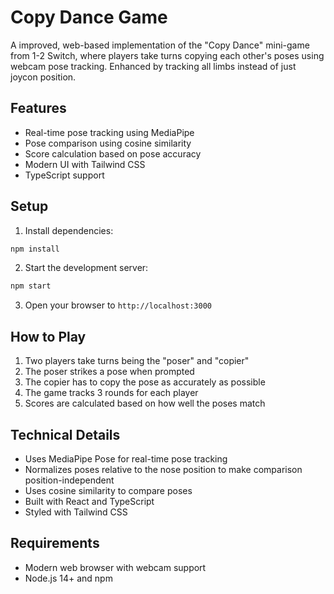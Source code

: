 # Copy Dance Game

A improved, web-based implementation of the "Copy Dance" mini-game from 1-2 Switch, where players take turns copying each other's poses using webcam pose tracking. Enhanced by tracking all limbs instead of just joycon position.

## Features

- Real-time pose tracking using MediaPipe
- Pose comparison using cosine similarity
- Score calculation based on pose accuracy
- Modern UI with Tailwind CSS
- TypeScript support

## Setup

1. Install dependencies:
```bash
npm install
```

2. Start the development server:
```bash
npm start
```

3. Open your browser to `http://localhost:3000`

## How to Play

1. Two players take turns being the "poser" and "copier"
2. The poser strikes a pose when prompted
3. The copier has to copy the pose as accurately as possible
4. The game tracks 3 rounds for each player
5. Scores are calculated based on how well the poses match

## Technical Details

- Uses MediaPipe Pose for real-time pose tracking
- Normalizes poses relative to the nose position to make comparison position-independent
- Uses cosine similarity to compare poses
- Built with React and TypeScript
- Styled with Tailwind CSS

## Requirements

- Modern web browser with webcam support
- Node.js 14+ and npm 